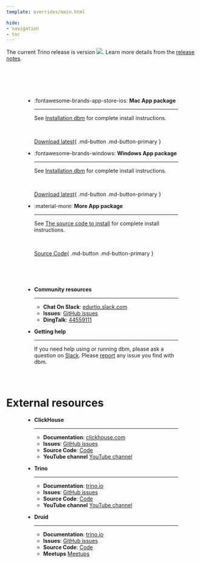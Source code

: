 ```yaml
---
template: overrides/main.html

hide:
- navigation
- toc
---
```


<style>
.md-typeset h1 {
  text-align: center;
  font-weight: 1000;
}
</style>

<div class="font-center">
The current Trino release is version <img src="https://img.shields.io/github/v/release/EdurtIO/dbm.svg" />. Learn more details from the <a href="/release-latest.html">release notes</a>.
</div>

<div class="grid cards" markdown style="margin-top: 30px; padding: 50px;">

- :fontawesome-brands-app-store-ios: __Mac App package__

    ---

    See [Installation dbm](./reference/get_started/install.md) for complete install instructions.
    
    <br />
    
    [Download latest](https://github.com/EdurtIO/dbm/releases/latest){ .md-button .md-button-primary }

- :fontawesome-brands-windows: __Windows App package__

    ---

    See [Installation dbm](./reference/get_started/install.md) for complete install instructions.

    <br />

    [Download latest](https://github.com/EdurtIO/dbm/releases/latest){ .md-button .md-button-primary }

- :material-more: __More App package__

    ---

    See [The source code to install](./reference/get_started/install.md#the-source-code-to-install) for complete install instructions.

    <br />

    [Source Code](https://github.com/EdurtIO/dbm){ .md-button .md-button-primary }

</div>

<div class="grid cards" markdown style="padding: 0 50px 30px 50px;">

- __Community resources__

    ---

    * **Chat On Slack**: [edurtio.slack.com](https://edurtio.slack.com/archives/C02EU2YM2N8)
    * **Issues**: [GitHub issues](https://github.com/EdurtIO/dbm/issues)
    * **DingTalk**: [44559111](https://gitee.com/EdurtIO/dbm/raw/master/src/shared/common/dingtalk.jpg)

- __Getting help__

    ---

    If you need help using or running dbm, please ask a question on [Slack](https://edurtio.slack.com/archives/C02EU2YM2N8). Please [report](https://github.com/EdurtIO/dbm/issues/new/choose) any issue you find with dbm.

</div>

# External resources

<div class="grid cards" markdown style="padding: 0 50px 30px 50px;">

- __ClickHouse__

    ---

    * **Documentation**: [clickhouse.com](https://clickhouse.com/docs)
    * **Issues**: [GitHub issues](https://github.com/ClickHouse/ClickHouse/issues)
    * **Source Code**: [Code](https://github.com/ClickHouse/ClickHouse)
    * **YouTube channel** [YouTube channel](https://www.youtube.com/c/ClickHouseDB)

- __Trino__

    ---

    * **Documentation**: [trino.io](https://trino.io/docs/current/)
    * **Issues**: [GitHub issues](https://github.com/trinodb/trino/issues)
    * **Source Code**: [Code](https://github.com/trinodb/trino)
    * **YouTube channel** [YouTube channel](https://www.youtube.com/c/trinodb)

- __Druid__

    ---

    * **Documentation**: [trino.io](https://druid.apache.org/docs/latest/design/)
    * **Issues**: [GitHub issues](https://github.com/apache/druid/issues)
    * **Source Code**: [Code](https://github.com/apache/druid)
    * **Meetups** [Meetups](https://www.meetup.com/topics/apache-druid/)
</div>
